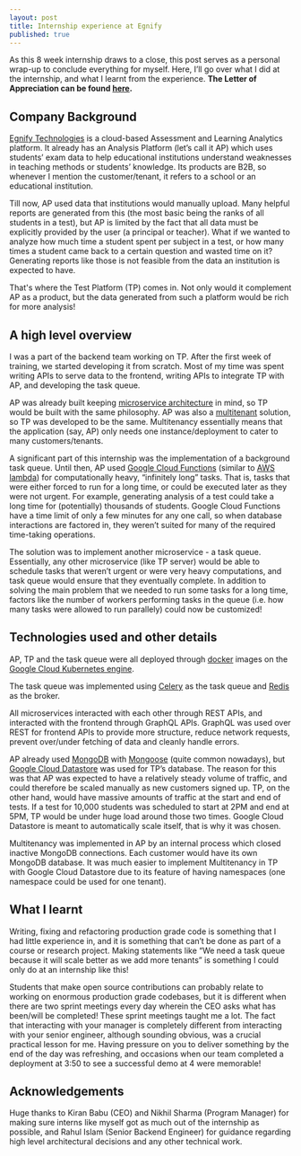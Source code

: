 ```yaml
---
layout: post
title: Internship experience at Egnify
published: true
---
```


As this 8 week internship draws to a close, this post serves as a personal wrap-up to conclude everything for myself. Here, I’ll go over what I did at the internship, and what I learnt from the experience.
**The Letter of Appreciation can be found [here](https://drive.google.com/file/d/1GPWDAGR4rBioSFYCDAYqxlKKoWfCtxOl/view?usp=sharing).**
<!--break-->

## Company Background

[Egnify Technologies](https://in.linkedin.com/company/egnify) is a cloud-based Assessment and Learning Analytics platform. It already has an Analysis Platform (let’s call it AP) which uses students’ exam data to help educational institutions understand weaknesses in teaching methods or students’ knowledge. Its products are B2B, so whenever I mention the customer/tenant, it refers to a school or an educational institution.

Till now, AP used data that institutions would manually upload. Many helpful reports are generated from this (the most basic being the ranks of all students in a test), but AP is limited by the fact that all data must be explicitly provided by the user (a principal or teacher). What if we wanted to analyze how much time a student spent per subject in a test, or how many times a student came back to a certain question and wasted time on it? Generating reports like those is not feasible from the data an institution is expected to have.

That's where the Test Platform (TP) comes in. Not only would it complement AP as a product, but the data generated from such a platform would be rich for more analysis!


## A high level overview

I was a part of the backend team working on TP. After the first week of training, we started developing it from scratch. Most of my time was spent writing APIs to serve data to the frontend, writing APIs to integrate TP with AP, and developing the task queue.

AP was already built keeping [microservice architecture](http://microservices.io/) in mind, so TP would be built with the same philosophy. AP was also a [multitenant](https://en.wikipedia.org/wiki/Multitenancy) solution, so TP was developed to be the same. Multitenancy essentially means that the application (say, AP) only needs one instance/deployment to cater to many customers/tenants.

A significant part of this internship was the implementation of a background task queue. Until then, AP used [Google Cloud Functions](https://cloud.google.com/functions/) (similar to [AWS lambda](https://aws.amazon.com/lambda/)) for computationally heavy, “infinitely long” tasks. That is, tasks that were either forced to run for a long time, or could be executed later as they were not urgent. For example, generating analysis of a test could take a long time for (potentially) thousands of students. Google Cloud Functions have a time limit of only a few minutes for any one call, so when database interactions are factored in, they weren’t suited for many of the required time-taking operations.

The solution was to implement another microservice - a task queue. Essentially, any other microservice (like TP server) would be able to schedule tasks that weren’t urgent or were very heavy computations, and task queue would ensure that they eventually complete. In addition to solving the main problem that we needed to run some tasks for a long time, factors like the number of workers performing tasks in the queue (i.e. how many tasks were allowed to run parallely) could now be customized!


## Technologies used and other details

 AP, TP and the task queue were all deployed through [docker](https://www.docker.com/) images on the [Google Cloud Kubernetes engine](https://cloud.google.com/kubernetes-engine/).

The task queue was implemented using [Celery](http://www.celeryproject.org/) as the task queue and [Redis](https://redis.io/) as the broker.

All microservices interacted with each other through REST APIs, and interacted with the frontend through GraphQL APIs. GraphQL was used over REST for frontend APIs to provide more structure, reduce network requests, prevent over/under fetching of data and cleanly handle errors.

AP already used [MongoDB](https://www.mongodb.com/) with [Mongoose](http://mongoosejs.com/) (quite common nowadays), but [Google Cloud Datastore](https://cloud.google.com/datastore/) was used for TP’s database. The reason for this was that AP was expected to have a relatively steady volume of traffic, and could therefore be scaled manually as new customers signed up.
TP, on the other hand, would have massive amounts of traffic at the start and end of tests. If a test for 10,000 students was scheduled to start at 2PM and end at 5PM, TP would be under huge load around those two times. Google Cloud Datastore is meant to automatically scale itself, that is why it was chosen.

Multitenancy was implemented in AP by an internal process which closed inactive MongoDB connections. Each customer would have its own MongoDB database. It was much easier to implement Multitenancy in TP with Google Cloud Datastore due to its feature of having namespaces (one namespace could be used for one tenant).


## What I learnt

Writing, fixing and refactoring production grade code is something that I had little experience in, and it is something that can’t be done as part of a course or research project. Making statements like “We need a task queue because it will scale better as we add more tenants” is something I could only do at an internship like this!

Students that make open source contributions can probably relate to working on enormous production grade codebases, but it is different when there are two sprint meetings every day wherein the CEO asks what has been/will be completed! These sprint meetings taught me a lot. The fact that interacting with your manager is completely different from interacting with your senior engineer, although sounding obvious, was a crucial practical lesson for me. Having pressure on you to deliver something by the end of the day was refreshing, and occasions when our team completed a deployment at 3:50 to see a successful demo at 4 were memorable!

## Acknowledgements

Huge thanks to Kiran Babu (CEO) and Nikhil Sharma (Program Manager) for making sure interns like myself got as much out of the internship as possible, and Rahul Islam (Senior Backend Engineer) for guidance regarding high level architectural decisions and any other technical work.
